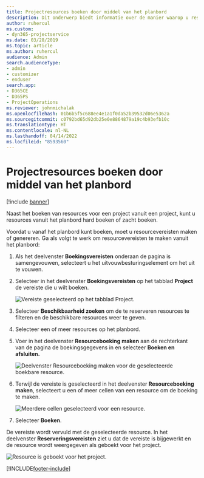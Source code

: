 ```yaml
---
title: Projectresources boeken door middel van het planbord
description: Dit onderwerp biedt informatie over de manier waarop u resources kunt boeken.
author: ruhercul
ms.custom:
- dyn365-projectservice
ms.date: 03/28/2019
ms.topic: article
ms.author: ruhercul
audience: Admin
search.audienceType:
- admin
- customizer
- enduser
search.app:
- D365CE
- D365PS
- ProjectOperations
ms.reviewer: johnmichalak
ms.openlocfilehash: 01b6b5f5c688ee4e1a1f0da52b39532d06e5362a
ms.sourcegitcommit: c0792bd65d92db25e0e8864879a19c4b93efb10c
ms.translationtype: HT
ms.contentlocale: nl-NL
ms.lasthandoff: 04/14/2022
ms.locfileid: "8593560"
---
```

# <a name="use-the-schedule-board-to-book-project-resources"></a>Projectresources boeken door middel van het planbord

[!include [banner](../includes/psa-now-project-operations.md)]

Naast het boeken van resources voor een project vanuit een project, kunt u resources vanuit het planbord hard boeken of zacht boeken.

Voordat u vanaf het planbord kunt boeken, moet u resourcevereisten maken of genereren. Ga als volgt te werk om resourcevereisten te maken vanuit het planbord:

1. Als het deelvenster **Boekingsvereisten** onderaan de pagina is samengevouwen, selecteert u het uitvouwbesturingselement om het uit te vouwen.
2. Selecteer in het deelvenster **Boekingsvereisten** op het tabblad **Project** de vereiste die u wilt boeken.

    ![Vereiste geselecteerd op het tabblad Project.](media/Resource-Management-image73.png)

3. Selecteer **Beschikbaarheid zoeken** om de te reserveren resources te filteren en de beschikbare resources weer te geven. 
4. Selecteer een of meer resources op het planbord. 
5. Voer in het deelvenster **Resourceboeking maken** aan de rechterkant van de pagina de boekingsgegevens in en selecteer **Boeken en afsluiten.**

    ![Deelvenster Resourceboeking maken voor de geselecteerde boekbare resource.](media/Resource-Management-image74.png)

6. Terwijl de vereiste is geselecteerd in het deelvenster **Resourceboeking maken**, selecteert u een of meer cellen van een resource om de boeking te maken.

    ![Meerdere cellen geselecteerd voor een resource.](media/Resource-Management-image75.png)

7. Selecteer **Boeken**.

De vereiste wordt vervuld met de geselecteerde resource. In het deelvenster **Reserveringsvereisten** ziet u dat de vereiste is bijgewerkt en de resource wordt weergegeven als geboekt voor het project.

![Resource is geboekt voor het project.](media/Resource-Management-image76.png)


[!INCLUDE[footer-include](../includes/footer-banner.md)]
